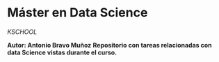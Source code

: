 # Máster en Data Science

*KSCHOOL*

**Autor: Antonio Bravo Muñoz**
**Repositorio con tareas relacionadas con data Science vistas durante el curso.**

